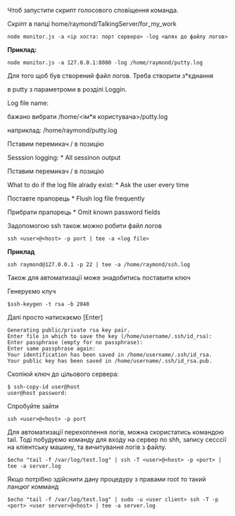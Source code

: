 Чтоб запустити скрипт голосового сповіщення команда.

Скріпт в папці home/raymond/TalkingServer/for_my_work
```
node monitor.js -a <ip хоста: порт сервера> -log <шлях до файлу логов>
```
**Приклад:**
```
node monitor.js -a 127.0.0.1:8080 -log /home/raymond/putty.log
```
Для того щоб був створений файл логов. Треба створити з*єднання

в putty з параметроми в розділі Loggin.

Log file name:

 бажано вибрати /home/<ім*я користувача>/putty.log

 наприклад: /home/raymond/putty.log

Пставим перемикач  /   в позицію

Sesssion logging: * All sessinon output


Пставим перемикач                        /   в позицію

What to do if the log file alrady exist: * Ask the user every time

Поставте прапорець * Flush log file frequently


Прибрати прапорець * Omit known password fields

Задопомогою ssh також можно робити файл логов
```
ssh <user>@<host> -p port | tee -a <log file>
```
**Приклад**
```
ssh raymond@127.0.0.1 -p 22 | tee -a /home/raymond/ssh.log
```
Також для автоматизації може знадобитись поставити ключ


Генеруємо клуч

```
$ssh-keygen -t rsa -b 2048
```
Далі просто натискаємо [Enter]
```
Generating public/private rsa key pair.
Enter file in which to save the key (/home/username/.ssh/id_rsa):
Enter passphrase (empty for no passphrase):
Enter same passphrase again:
Your identification has been saved in /home/username/.ssh/id_rsa.
Your public key has been saved in /home/username/.ssh/id_rsa.pub.
```
Скопіюй ключ до цільового сервера:
```
$ ssh-copy-id user@host
user@host password:
```
Спробуйте зайти
```
ssh <user>@<host> -p port
```

Для автоматизації перехоплення логів, можна скористатись командою tail.
Тоді побудуємо команду для входу на сервер по shh, запису сесссії на кліентську машину, та вичитування логів з файлу.
```
$echo "tail -f /var/log/test.log" | ssh -T <user>@<host> -p <port> | tee -a server.log
```
Якщо потрібно здійснити дану процедуру з правами root то такий ланцюг комманд
```
$echo "tail -f /var/log/test.log" | sudo -u <user client> ssh -T -p <port> <user server>@<host> | tee -a server.log
```
